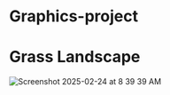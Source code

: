 # Graphics-project
# Grass Landscape
![Screenshot 2025-02-24 at 8 39 39 AM](https://github.com/user-attachments/assets/b02efca8-49d4-4033-b501-fee1453ca667)
